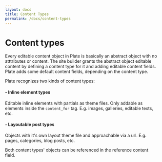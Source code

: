 ```yaml
---
layout: docs
title: Content Types
permalink: /docs/content-types
---
```


# Content types

Every editable content object in Plate is basically an abstract object with no atttributes or content. The site builder grants the abstract object editable content by defining a content type for it and adding editable content fields. Plate adds some default content fields, depending on the content type.

Plate recognizes two kinds of content types:

#### - Inline element types
Editable inline elements with partials as theme files. Only addable as elements inside the `content_for` tag. E.g. images, galleries, editable texts, etc.

#### - Layoutable post types
Objects with it's own layout theme file and approachable via a url. E.g. pages, categories, blog posts, etc.

Both content types' objects can be referenced in the reference content field.
